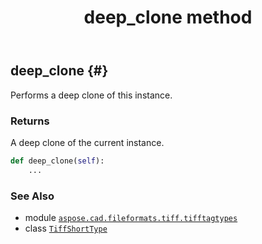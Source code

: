 ﻿---
title: deep_clone method
second_title: Aspose.CAD for Python via .NET API References
description: 
type: docs
weight: 30
url: /aspose.cad.fileformats.tiff.tifftagtypes/tiffshorttype/deep_clone/
is_root: false
---

## deep_clone {#}

Performs a deep clone of this instance.


### Returns 


A deep clone of the current instance.


```python
def deep_clone(self):
    ...
```





### See Also
* module [`aspose.cad.fileformats.tiff.tifftagtypes`](../../)
* class [`TiffShortType`](/cad/python-net/aspose.cad.fileformats.tiff.tifftagtypes/tiffshorttype)
